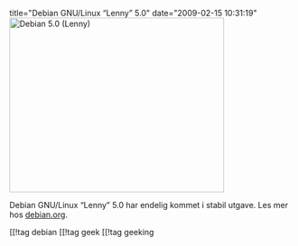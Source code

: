 title="Debian GNU/Linux “Lenny” 5.0"
date="2009-02-15 10:31:19"
<img src="http://pjatt.net/images/2009/02/lennybanner_indexed.png" alt="Debian 5.0 (Lenny)" title="Debian 5.0 (Lenny)" width="380" height="310" class="aligncenter size-full wp-image-754"  />

Debian GNU/Linux “Lenny” 5.0 har endelig kommet i stabil utgave. Les mer hos <a href="http://debian.org/releases/stable/">debian.org</a>.

[[!tag  debian
[[!tag  geek
[[!tag  geeking
